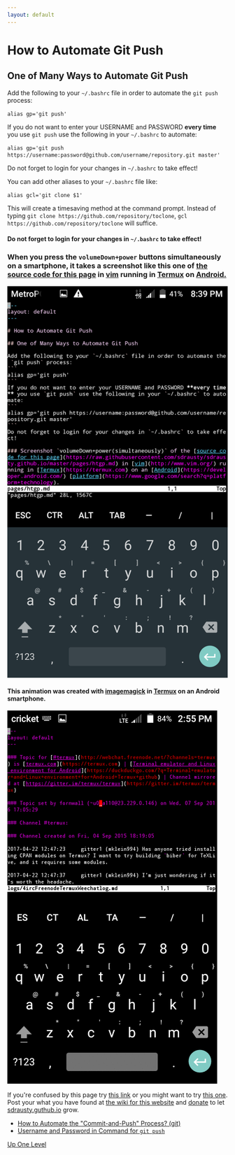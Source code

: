 ```yaml
---
layout: default
---
```


# How to Automate Git Push 

## One of Many Ways to Automate Git Push

Add the following to your `~/.bashrc` file in order to automate the `git push` process:
```
alias gp='git push'
```
If you do not want to enter your USERNAME and PASSWORD **every time** you use `git push` use the following in your `~/.bashrc` to automate:
```
alias gp='git push https://username:password@github.com/username/repository.git master'
```
Do not forget to login for your changes in `~/.bashrc` to take effect! 

You can add other aliases to your `~/.bashrc` file like:

```
alias gcl='git clone $1'
```

This will create a timesaving method at the command prompt. Instead of typing `git clone https://github.com/repository/toclone`, `gcl https://github.com/repository/toclone`  will suffice.

#### Do not forget to login for your changes in `~/.bashrc` to take effect! 

### When you press the `volumeDown+power` buttons simultaneously on a smartphone, it takes a screenshot like this one of [the source code for this page](https://raw.githubusercontent.com/sdrausty/sdrausty.github.io/master/pages/htgp.md) in [vim](http://www.vim.org/git.php) running in [Termux](./asac.html) on [Android.](https://source.android.com/)

![Screenshot](./../bitpics/htgp.png)

#### This animation was created with [imagemagick](https://www.imagemagick.org/) in [Termux](https://termux.com) on an Android smartphone.

![Screenshot Animation](./../bitpics/ps1.gif)

If you're confused by this page try [this link](http://tldp.org/) or you might want to try [this one](https://www.debian.org/doc/). Post your what you have found at [the wiki for this website](https://github.com/sdrausty/sdrausty.github.io/wiki) and [donate](./donate.md) to let [sdrausty.guthub.io](https://sdrausty.github.io/) grow.

- [How to Automate the "Commit-and-Push" Process? (git)](http://stackoverflow.com/questions/16709404/how-to-automate-the-commit-and-push-process-git)
- [Username and Password in Command for `git push`](http://stackoverflow.com/questions/29776439/username-and-password-in-command-for-git-push)

[Up One Level](./../)
